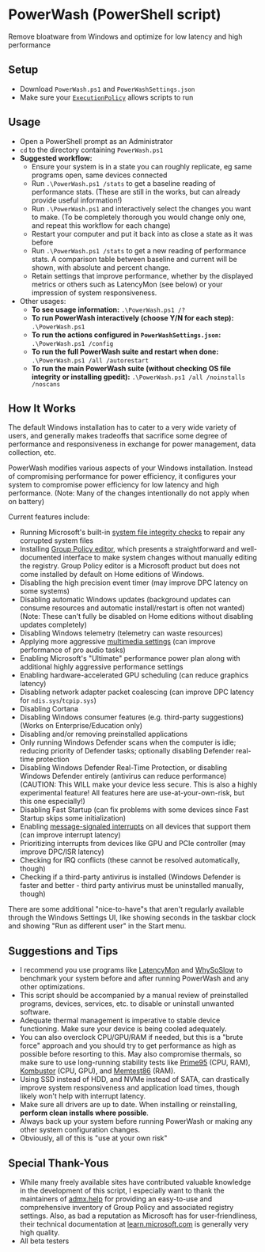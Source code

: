 # PowerWash (PowerShell script)
Remove bloatware from Windows and optimize for low latency and high performance

## Setup
- Download `PowerWash.ps1` and `PowerWashSettings.json`
- Make sure your [`ExecutionPolicy`](https://learn.microsoft.com/en-us/powershell/module/microsoft.powershell.security/set-executionpolicy?view=powershell-7.3) allows scripts to run

## Usage
- Open a PowerShell prompt as an Administrator
- `cd` to the directory containing `PowerWash.ps1`
- **Suggested workflow:**
  - Ensure your system is in a state you can roughly replicate, eg same programs open, same devices connected
  - Run `.\PowerWash.ps1 /stats` to get a baseline reading of performance stats. (These are still in the works, but can already provide useful information!)
  - Run `.\PowerWash.ps1` and interactively select the changes you want to make. (To be completely thorough you would change only one, and repeat this workflow for each change)
  - Restart your computer and put it back into as close a state as it was before
  - Run `.\PowerWash.ps1 /stats` to get a new reading of performance stats. A comparison table between baseline and current will be shown, with absolute and percent change.
  - Retain settings that improve performance, whether by the displayed metrics or others such as LatencyMon (see below) or your impression of system responsiveness.
- Other usages:
  - **To see usage information:** `.\PowerWash.ps1 /?`
  - **To run PowerWash interactively (choose Y/N for each step):** `.\PowerWash.ps1`
  - **To run the actions configured in `PowerWashSettings.json`:** `.\PowerWash.ps1 /config`
  - **To run the full PowerWash suite and restart when done:** `.\PowerWash.ps1 /all /autorestart`
  - **To run the main PowerWash suite (without checking OS file integrity or installing gpedit):** `.\PowerWash.ps1 /all /noinstalls /noscans`


## How It Works
The default Windows installation has to cater to a very wide variety of users, and generally makes tradeoffs that sacrifice some degree of performance and responsiveness in exchange for power management, data collection, etc.

PowerWash modifies various aspects of your Windows installation. Instead of compromising performance for power efficiency, it configures your system to compromise power efficiency for low latency and high performance. (Note: Many of the changes intentionally do not apply when on battery)

Current features include:
- Running Microsoft's built-in [system file integrity checks](https://support.microsoft.com/en-us/topic/use-the-system-file-checker-tool-to-repair-missing-or-corrupted-system-files-79aa86cb-ca52-166a-92a3-966e85d4094e) to repair any corrupted system files
- Installing [Group Policy editor](https://learn.microsoft.com/en-us/previous-versions/windows/it-pro/windows-server-2012-r2-and-2012/dn265982(v=ws.11)), which presents a straightforward and well-documented interface to make system changes without manually editing the registry. Group Policy editor is a Microsoft product but does not come installed by default on Home editions of Windows.
- Disabling the high precision event timer (may improve DPC latency on some systems)
- Disabling automatic Windows updates (background updates can consume resources and automatic install/restart is often not wanted) (Note: These can't fully be disabled on Home editions without disabling updates completely)
- Disabling Windows telemetry (telemetry can waste resources)
- Applying more aggressive [multimedia settings](https://learn.microsoft.com/en-us/windows/win32/procthread/multimedia-class-scheduler-service) (can improve performance of pro audio tasks)
- Enabling Microsoft's "Ultimate" performance power plan along with additional highly aggressive performance settings
- Enabling hardware-accelerated GPU scheduling (can reduce graphics latency)
- Disabling network adapter packet coalescing (can improve DPC latency for `ndis.sys`/`tcpip.sys`)
- Disabling Cortana
- Disabling Windows consumer features (e.g. third-party suggestions) (Works on Enterprise/Education only)
- Disabling and/or removing preinstalled applications
- Only running Windows Defender scans when the computer is idle; reducing priority of Defender tasks; optionally disabling Defender real-time protection
- Disabling Windows Defender Real-Time Protection, or disabling Windows Defender entirely (antivirus can reduce performance) (CAUTION: This WILL make your device less secure. This is also a highly experimental feature! All features here are use-at-your-own-risk, but this one especially!)
- Disabling Fast Startup (can fix problems with some devices since Fast Startup skips some initialization)
- Enabling [message-signaled interrupts](https://learn.microsoft.com/en-us/windows-hardware/drivers/kernel/introduction-to-message-signaled-interrupts) on all devices that support them (can improve interrupt latency)
- Prioritizing interrupts from devices like GPU and PCIe controller (may improve DPC/ISR latency)
- Checking for IRQ conflicts (these cannot be resolved automatically, though)
- Checking if a third-party antivirus is installed (Windows Defender is faster and better - third party antivirus must be uninstalled manually, though)

There are some additional "nice-to-have"s that aren't regularly available through the Windows Settings UI, like showing seconds in the taskbar clock and showing "Run as different user" in the Start menu.

## Suggestions and Tips
- I recommend you use programs like [LatencyMon](https://www.resplendence.com/latencymon) and [WhySoSlow](https://www.resplendence.com/whysoslow) to benchmark your system before and after running PowerWash and any other optimizations.
- This script should be accompanied by a manual review of preinstalled programs, devices, services, etc. to disable or uninstall unwanted software.
- Adequate thermal management is imperative to stable device functioning. Make sure your device is being cooled adequately.
- You can also overclock CPU/GPU/RAM if needed, but this is a "brute force" approach and you should try to get performance as high as possible before resorting to this. May also compromise thermals, so make sure to use long-running stability tests like [Prime95](https://www.mersenne.org/download/) (CPU, RAM), [Kombustor](https://geeks3d.com/furmark/kombustor/) (CPU, GPU), and [Memtest86](https://www.memtest86.com/) (RAM).
- Using SSD instead of HDD, and NVMe instead of SATA, can drastically improve system responsiveness and application load times, though likely won't help with interrupt latency.
- Make sure all drivers are up to date. When installing or reinstalling, __perform clean installs where possible__.
- Always back up your system before running PowerWash or making any other system configuration changes.
- Obviously, all of this is "use at your own risk"

## Special Thank-Yous
- While many freely available sites have contributed valuable knowledge in the development of this script, I especially want to thank the maintainers of [admx.help](https://admx.help) for providing an easy-to-use and comprehensive inventory of Group Policy and associated registry settings. Also, as bad a reputation as Microsoft has for user-friendliness, their technical documentation at [learn.microsoft.com](https://learn.microsoft.com) is generally very high quality.
- All beta testers
